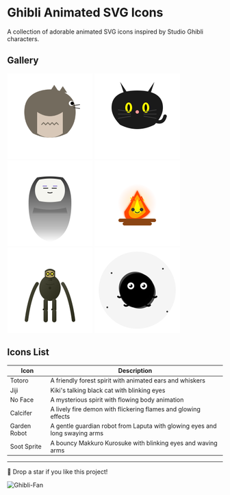 # Ghibli Animated SVG Icons
A collection of adorable animated SVG icons inspired by Studio Ghibli characters.

## Gallery
<p>
<img src="svg/totoro-side-icon.svg" width="200" height="200" alt="Totoro">
<img src="svg/jiji-cat-icon.svg" width="200" height="200" alt="Jiji">
<img src="svg/no-face-icon.svg" width="200" height="200" alt="No Face">
<img src="svg/calcifer-icon-pointy.svg" width="200" height="200" alt="Calcifer">
<img src="svg/garden-robot-laputa-v3.svg" width="200" height="200" alt="Garden Robot">
<img src="svg/soot-sprite.svg" width="200" height="200" alt="Soot Sprite">
</p>

## Icons List
| Icon | Description |
|------|-------------|
| Totoro | A friendly forest spirit with animated ears and whiskers |
| Jiji | Kiki's talking black cat with blinking eyes |
| No Face | A mysterious spirit with flowing body animation |
| Calcifer | A lively fire demon with flickering flames and glowing effects |
| Garden Robot | A gentle guardian robot from Laputa with glowing eyes and long swaying arms |
| Soot Sprite | A bouncy Makkuro Kurosuke with blinking eyes and waving arms | 


---
💫 Drop a star if you like this project!

<img src="svg/totoro-infographic.svg" width="200" height="200" alt="Ghibli-Fan">